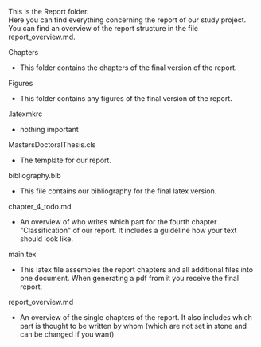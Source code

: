 This is the Report folder.  
Here you can find everything concerning the report of our study project.  
You can find an overview of the report structure in the file report_overview.md.  
  
    
      
Chapters
* This folder contains the chapters of the final version of the report.
  
Figures
* This folder contains any figures of the final version of the report.
  
.latexmkrc
* nothing important
  
MastersDoctoralThesis.cls
* The template for our report.
  
bibliography.bib
* This file contains our bibliography for the final latex version.
  
chapter_4_todo.md
* An overview of who writes which part for the fourth chapter "Classification" of our report. It includes a guideline how your text should look like.
  
main.tex
* This latex file assembles the report chapters and all additional files into one document. When generating a pdf from it you receive the final report.
  
report_overview.md
* An overview of the single chapters of the report. It also includes which part is thought to be written by whom (which are not set in stone and can be changed if you want)
  
